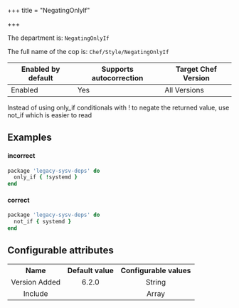+++
title = "NegatingOnlyIf"

+++

<!-- This content is automatically generated. See https://github.com/chef/chef-web-docs/blob/main/generated/README.md -->

The department is: `NegatingOnlyIf`

The full name of the cop is: `Chef/Style/NegatingOnlyIf`

| Enabled by default | Supports autocorrection | Target Chef Version |
| --- | --- | --- |
| Enabled | Yes | All Versions |

Instead of using only_if conditionals with ! to negate the returned value, use not_if which is easier to read

## Examples


#### incorrect

```ruby
package 'legacy-sysv-deps' do
  only_if { !systemd }
end
```

#### correct

```ruby
package 'legacy-sysv-deps' do
  not_if { systemd }
end
```

## Configurable attributes

<table>
<tbody><tr>
<th>Name</th>
<th>Default value</th>
<th>Configurable values</th>
</tr>
<tr>
<td style="text-align:center">Version Added</td>
<td style="text-align:center">6.2.0</td>
<td style="text-align:center">String</td>
</tr>
<tr><td style="text-align:center">Include</td>
<td style="text-align:center"><ul>
</ul>
</td>
<td style="text-align:center">Array</td>
</tr></tbody></table>
